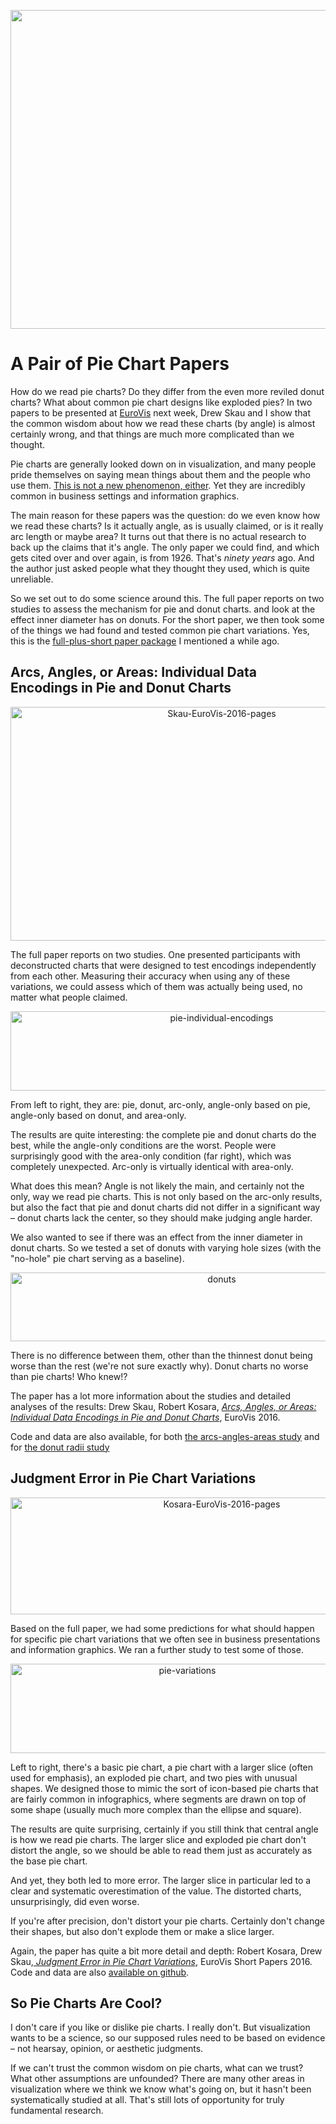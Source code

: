 <p align="center"><img src="https://media.eagereyes.org/wp-content/uploads/2016/05/pie-package-teaser.png" alt="" width="825" height="510" /></p>


# A Pair of Pie Chart Papers

How do we read pie charts? Do they differ from the even more reviled donut charts? What about common pie chart designs like exploded pies? In two papers to be presented at <a href="http://eurovis.org/">EuroVis</a> next week, Drew Skau and I show that the common wisdom about how we read these charts (by angle) is almost certainly wrong, and that things are much more complicated than we thought.

Pie charts are generally looked down on in visualization, and many people pride themselves on saying mean things about them and the people who use them. <a href="/blog/2016/ye-olde-pie-chart-debate">This is not a new phenomenon, either</a>. Yet they are incredibly common in business settings and information graphics.

The main reason for these papers was the question: do we even know how we read these charts? Is it actually angle, as is usually claimed, or is it really arc length or maybe area? It turns out that there is no actual research to back up the claims that it's angle. The only paper we could find, and which gets cited over and over again, is from 1926. That's <em>ninety years</em> ago. And the author just asked people what they thought they used, which is quite unreliable.

So we set out to do some science around this. The full paper reports on two studies to assess the mechanism for pie and donut charts. and look at the effect inner diameter has on donuts. For the short paper, we then took some of the things we had found and tested common pie chart variations. Yes, this is the <a href="/blog/2016/the-two-paper-package">full-plus-short paper package</a> I mentioned a while ago.

## Arcs, Angles, or Areas: Individual Data Encodings in Pie and Donut Charts

<p align="center"><img class="aligncenter size-full wp-image-9312" src="https://media.eagereyes.org/wp-content/uploads/2016/05/Skau-EuroVis-2016-pages-2.png" alt="Skau-EuroVis-2016-pages" width="660" height="374" /></p>

The full paper reports on two studies. One presented participants with deconstructed charts that were designed to test encodings independently from each other. Measuring their accuracy when using any of these variations, we could assess which of them was actually being used, no matter what people claimed.

<p align="center"><img class="aligncenter size-full wp-image-9306" src="https://media.eagereyes.org/wp-content/uploads/2016/05/pie-individual-encodings.png" alt="pie-individual-encodings" width="660" height="127" /></p>

From left to right, they are: pie, donut, arc-only, angle-only based on pie, angle-only based on donut, and area-only.

The results are quite interesting: the complete pie and donut charts do the best, while the angle-only conditions are the worst. People were surprisingly good with the area-only condition (far right), which was completely unexpected. Arc-only is virtually identical with area-only.

What does this mean? Angle is not likely the main, and certainly not the only, way we read pie charts. This is not only based on the arc-only results, but also the fact that pie and donut charts did not differ in a significant way – donut charts lack the center, so they should make judging angle harder.

We also wanted to see if there was an effect from the inner diameter in donut charts. So we tested a set of donuts with varying hole sizes (with the "no-hole" pie chart serving as a baseline).

<p align="center"><img class="aligncenter size-full wp-image-9307" src="https://media.eagereyes.org/wp-content/uploads/2016/05/donuts.png" alt="donuts" width="660" height="110" /></p>

There is no difference between them, other than the thinnest donut being worse than the rest (we're not sure exactly why). Donut charts no worse than pie charts! Who knew!?

The paper has a lot more information about the studies and detailed analyses of the results: Drew Skau, Robert Kosara, <a href="/publications/Skau-EuroVis-2016"><em>Arcs, Angles, or Areas: Individual Data Encodings in Pie and Donut Charts</em></a>, EuroVis 2016.

Code and data are also available, for both <a href="https://github.com/dwskau/arcs-angles-area">the arcs-angles-areas study</a> and for <a href="https://github.com/dwskau/donut-radii">the donut radii study</a>

## Judgment Error in Pie Chart Variations

<p align="center"><img class="aligncenter size-full wp-image-9272" src="https://media.eagereyes.org/wp-content/uploads/2016/05/Kosara-EuroVis-2016-pages.png" alt="Kosara-EuroVis-2016-pages" width="660" height="187" /></p>

Based on the full paper, we had some predictions for what should happen for specific pie chart variations that we often see in business presentations and information graphics. We ran a further study to test some of those.

<p align="center"><img class="aligncenter size-full wp-image-9308" src="https://media.eagereyes.org/wp-content/uploads/2016/05/pie-variations.png" alt="pie-variations" width="550" height="143" /></p>

Left to right, there's a basic pie chart, a pie chart with a larger slice (often used for emphasis), an exploded pie chart, and two pies with unusual shapes. We designed those to mimic the sort of icon-based pie charts that are fairly common in infographics, where segments are drawn on top of some shape (usually much more complex than the ellipse and square).

The results are quite surprising, certainly if you still think that central angle is how we read pie charts. The larger slice and exploded pie chart don't distort the angle, so we should be able to read them just as accurately as the base pie chart.

And yet, they both led to more error. The larger slice in particular led to a clear and systematic overestimation of the value. The distorted charts, unsurprisingly, did even worse.

If you're after precision, don't distort your pie charts. Certainly don't change their shapes, but also don't explode them or make a slice larger.

Again, the paper has quite a bit more detail and depth: Robert Kosara, Drew Skau,<a href="/publications/Kosara-EuroVis-2016"><em> Judgment Error in Pie Chart Variations</em></a>, EuroVis Short Papers 2016. Code and data are also <a href="https://github.com/dwskau/pie-variations">available on github</a>.

## So Pie Charts Are Cool?

I don't care if you like or dislike pie charts. I really don't. But visualization wants to be a science, so our supposed rules need to be based on evidence – not hearsay, opinion, or aesthetic judgments.

If we can't trust the common wisdom on pie charts, what can we trust? What other assumptions are unfounded? There are many other areas in visualization where we think we know what's going on, but it hasn't been systematically studied at all. That's still lots of opportunity for truly fundamental research.
